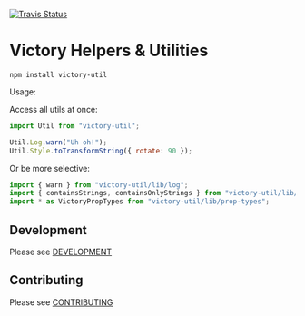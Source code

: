 [![Travis Status][trav_img]][trav_site]

Victory Helpers & Utilities
===========================

```shell
npm install victory-util
```

Usage:

Access all utils at once:

```javascript
import Util from "victory-util";

Util.Log.warn("Uh oh!");
Util.Style.toTransformString({ rotate: 90 });
```

Or be more selective:

```javascript
import { warn } from "victory-util/lib/log";
import { containsStrings, containsOnlyStrings } from "victory-util/lib/collection";
import * as VictoryPropTypes from "victory-util/lib/prop-types";
```

## Development

Please see [DEVELOPMENT](https://github.com/FormidableLabs/builder-victory-component/blob/master/dev/DEVELOPMENT.md)

## Contributing

Please see [CONTRIBUTING](https://github.com/FormidableLabs/builder-victory-component/blob/master/dev/CONTRIBUTING.md)

[trav_img]: https://api.travis-ci.org/FormidableLabs/victory-util.svg
[trav_site]: https://travis-ci.org/FormidableLabs/victory-util
